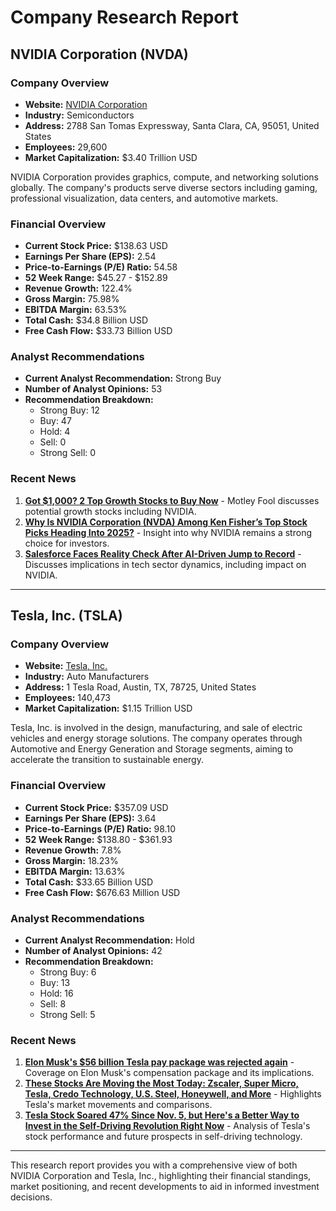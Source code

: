 # Company Research Report

## **NVIDIA Corporation (NVDA)**

### Company Overview
- **Website:** [NVIDIA Corporation](https://www.nvidia.com)
- **Industry:** Semiconductors
- **Address:** 2788 San Tomas Expressway, Santa Clara, CA, 95051, United States
- **Employees:** 29,600
- **Market Capitalization:** $3.40 Trillion USD

NVIDIA Corporation provides graphics, compute, and networking solutions globally. The company's products serve diverse sectors including gaming, professional visualization, data centers, and automotive markets. 

### Financial Overview
- **Current Stock Price:** $138.63 USD
- **Earnings Per Share (EPS):** 2.54
- **Price-to-Earnings (P/E) Ratio:** 54.58
- **52 Week Range:** $45.27 - $152.89
- **Revenue Growth:** 122.4%
- **Gross Margin:** 75.98%
- **EBITDA Margin:** 63.53%
- **Total Cash:** $34.8 Billion USD
- **Free Cash Flow:** $33.73 Billion USD

### Analyst Recommendations
- **Current Analyst Recommendation:** Strong Buy
- **Number of Analyst Opinions:** 53
- **Recommendation Breakdown:**
  - Strong Buy: 12
  - Buy: 47
  - Hold: 4
  - Sell: 0
  - Strong Sell: 0

### Recent News
1. **[Got $1,000? 2 Top Growth Stocks to Buy Now](https://finance.yahoo.com/m/d0bcb780-7f32-349c-bfbc-d9d1c6d7e146/got-%241%2C000%3F-2-top-growth.html)** - Motley Fool discusses potential growth stocks including NVIDIA.
2. **[Why Is NVIDIA Corporation (NVDA) Among Ken Fisher’s Top Stock Picks Heading Into 2025?](https://finance.yahoo.com/news/why-nvidia-corporation-nvda-among-112336695.html)** - Insight into why NVIDIA remains a strong choice for investors.
3. **[Salesforce Faces Reality Check After AI-Driven Jump to Record](https://finance.yahoo.com/news/salesforce-faces-reality-check-ai-111650938.html)** - Discusses implications in tech sector dynamics, including impact on NVIDIA.

---

## **Tesla, Inc. (TSLA)**

### Company Overview
- **Website:** [Tesla, Inc.](https://www.tesla.com)
- **Industry:** Auto Manufacturers
- **Address:** 1 Tesla Road, Austin, TX, 78725, United States
- **Employees:** 140,473
- **Market Capitalization:** $1.15 Trillion USD

Tesla, Inc. is involved in the design, manufacturing, and sale of electric vehicles and energy storage solutions. The company operates through Automotive and Energy Generation and Storage segments, aiming to accelerate the transition to sustainable energy.

### Financial Overview
- **Current Stock Price:** $357.09 USD
- **Earnings Per Share (EPS):** 3.64
- **Price-to-Earnings (P/E) Ratio:** 98.10
- **52 Week Range:** $138.80 - $361.93
- **Revenue Growth:** 7.8%
- **Gross Margin:** 18.23%
- **EBITDA Margin:** 13.63%
- **Total Cash:** $33.65 Billion USD
- **Free Cash Flow:** $676.63 Million USD

### Analyst Recommendations
- **Current Analyst Recommendation:** Hold
- **Number of Analyst Opinions:** 42
- **Recommendation Breakdown:**
  - Strong Buy: 6
  - Buy: 13
  - Hold: 16
  - Sell: 8
  - Strong Sell: 5

### Recent News
1. **[Elon Musk's $56 billion Tesla pay package was rejected again](https://finance.yahoo.com/m/dcf3a6ee-2795-3dd7-96c3-547b019dd106/elon-musk%27s-%2456-billion-tesla.html)** - Coverage on Elon Musk's compensation package and its implications.
2. **[These Stocks Are Moving the Most Today: Zscaler, Super Micro, Tesla, Credo Technology, U.S. Steel, Honeywell, and More](https://finance.yahoo.com/m/cc8da1b2-c51d-3b86-b8e1-745296ffb2e0/these-stocks-are-moving-the.html)** - Highlights Tesla's market movements and comparisons.
3. **[Tesla Stock Soared 47% Since Nov. 5, but Here's a Better Way to Invest in the Self-Driving Revolution Right Now](https://finance.yahoo.com/m/0719a3d6-b304-3c11-9b5d-ac1636e12fbd/tesla-stock-soared-47%25-since.html)** - Analysis of Tesla's stock performance and future prospects in self-driving technology.

--- 

This research report provides you with a comprehensive view of both NVIDIA Corporation and Tesla, Inc., highlighting their financial standings, market positioning, and recent developments to aid in informed investment decisions.